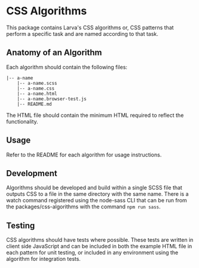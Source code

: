 # CSS Algorithms

This package contains Larva's CSS algorithms or, CSS patterns that perform a specific task and are named according to that task.

## Anatomy of an Algorithm

Each algorithm should contain the following files:

```
|-- a-name
	|-- a-name.scss
	|-- a-name.css
	|-- a-name.html
	|-- a-name.browser-test.js
	|-- README.md
```

The HTML file should contain the minimum HTML required to reflect the functionality.

## Usage

Refer to the README for each algorithm for usage instructions.

## Development

Algorithms should be developed and build within a single SCSS file that outputs CSS to a file in the same directory with the same name. There is a watch command registered using the node-sass CLI that can be run from the packages/css-algorithms with the command `npm run sass`.

## Testing

CSS algorithms should have tests where possible. These tests are written in client side JavaScript and can be included in both the example HTML file in each pattern for unit testing, or included in any environment using the algorithm for integration tests.